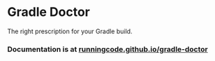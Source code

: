 # Gradle Doctor

The right prescription for your Gradle build.

### Documentation is at [runningcode.github.io/gradle-doctor](https://runningcode.github.io/gradle-doctor)
